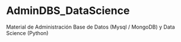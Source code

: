 # AdminDBS_DataScience
Material de Administración Base de Datos (Mysql / MongoDB) y Data Science (Python)
